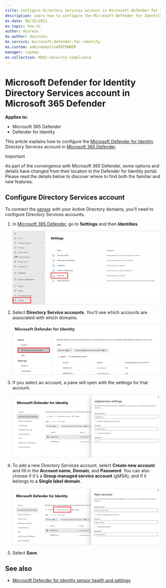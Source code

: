 ```yaml
---
title: Configure Directory Services account in Microsoft Defender for Identity
description: Learn how to configure the Microsoft Defender for Identity Directory Services account in Microsoft 365 Defender
ms.date: 08/15/2021
ms.topic: how-to
author: dcurwin
ms.author: dacurwin
ms.service: microsoft-defender-for-identity
ms.custom: admindeeplinkDEFENDER
manager: raynew
ms.collection: M365-security-compliance
---
```


# Microsoft Defender for Identity Directory Services account in Microsoft 365 Defender

**Applies to:**

- Microsoft 365 Defender
- Defender for Identity

This article explains how to configure the [Microsoft Defender for Identity](/defender-for-identity) Directory Services account in [Microsoft 365 Defender](/microsoft-365/security/defender/overview-security-center).

>[!IMPORTANT]
>As part of the convergence with Microsoft 365 Defender, some options and details have changed from their location in the Defender for Identity portal. Please read the details below to discover where to find both the familiar and new features.

## Configure Directory Services account

To connect the [sensor](sensor-health.md#add-a-sensor) with your Active Directory domains, you'll need to configure Directory Services accounts.

1. In <a href="https://go.microsoft.com/fwlink/p/?linkid=2077139" target="_blank">Microsoft 365 Defender</a>, go to **Settings** and then **Identities**.

    ![Go to Settings, then Identities.](../../media/defender-identity/settings-identities.png)

1. Select **Directory Service accounts**. You'll see which accounts are associated with which domains.

    ![Directory Service accounts.](../../media/defender-identity/directory-service-accounts.png)

1. If you select an account, a pane will open with the settings for that account.

    ![Account settings.](../../media/defender-identity/account-settings.png)

1. To add a new Directory Services account, select **Create new account** and fill in the **Account name**, **Domain**, and **Password**. You can also choose if it's a **Group managed service account** (gMSA), and if it belongs to a **Single label domain**.

    ![New Directory Service account.](../../media/defender-identity/new-directory-service-account.png)

1. Select **Save**.

## See also

- [Microsoft Defender for Identity sensor health and settings](sensor-health.md)

